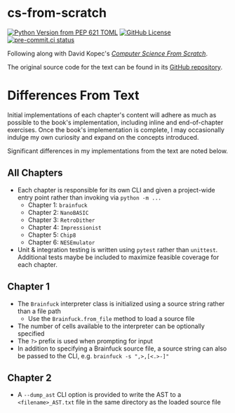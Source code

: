 # cs-from-scratch
[![Python Version from PEP 621 TOML](https://img.shields.io/python/required-version-toml?tomlFilePath=https%3A%2F%2Fraw.githubusercontent.com%2Fsco1%2Fcs-from-scratch%2Frefs%2Fheads%2Fmain%2Fpyproject.toml&logo=python&logoColor=FFD43B)](https://github.com/sco1/cs-from-scratch/blob/main/pyproject.toml)
[![GitHub License](https://img.shields.io/github/license/sco1/cs-from-scratch?color=magenta)](https://github.com/sco1/cs-from-scratch/blob/main/LICENSE)
[![pre-commit.ci status](https://results.pre-commit.ci/badge/github/sco1/cs-from-scratch/main.svg)](https://results.pre-commit.ci/latest/github/sco1/cs-from-scratch/main)

Following along with David Kopec's [*Computer Science From Scratch*](https://nostarch.com/computer-science-from-scratch).

The original source code for the text can be found in its [GitHub repository](https://github.com/davecom/ComputerScienceFromScratch).

# Differences From Text
Initial implementations of each chapter's content will adhere as much as possible to the book's implementation, including inline and end-of-chapter exercises. Once the book's implementation is complete, I may occasionally indulge my own curiosity and expand on the concepts introduced.

Significant differences in my implementations from the text are noted below.

## All Chapters
* Each chapter is responsible for its own CLI and given a project-wide entry point rather than invoking via `python -m ...`
  * Chapter 1: `brainfuck`
  * Chapter 2: `NanoBASIC`
  * Chapter 3: `RetroDither`
  * Chapter 4: `Impressionist`
  * Chapter 5: `Chip8`
  * Chapter 6: `NESEmulator`
* Unit & integration testing is written using `pytest` rather than `unittest`. Additional tests maybe be included to maximize feasible coverage for each chapter.

## Chapter 1
* The `Brainfuck` interpreter class is initialized using a source string rather than a file path
  * Use the `Brainfuck.from_file` method to load a source file
* The number of cells available to the interpreter can be optionally specified
* The `?>` prefix is used when prompting for input
* In addition to specifying a Brainfuck source file, a source string can also be passed to the CLI, e.g. `brainfuck -s ",>,[<.>-]"`

## Chapter 2
* A `--dump_ast` CLI option is provided to write the AST to a `<filename>_AST.txt` file in the same directory as the loaded source file
